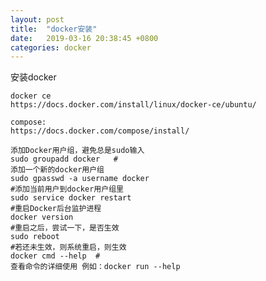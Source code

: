 ```yaml
---
layout: post
title:  "docker安装"
date:   2019-03-16 20:38:45 +0800
categories: docker
---
```


安装docker
``````
docker ce
https://docs.docker.com/install/linux/docker-ce/ubuntu/

compose:
https://docs.docker.com/compose/install/

添加Docker用户组，避免总是sudo输入
sudo groupadd docker   #
添加一个新的docker用户组
sudo gpasswd -a username docker   
#添加当前用户到docker用户组里
sudo service docker restart   
#重启Docker后台监护进程
docker version   
#重启之后，尝试一下，是否生效
sudo reboot   
#若还未生效，则系统重启，则生效
docker cmd --help  #
查看命令的详细使用 例如：docker run --help
``````


[jekyll-docs]: https://jekyllrb.com/docs/home
[jekyll-gh]:   https://github.com/jekyll/jekyll
[jekyll-talk]: https://talk.jekyllrb.com/
